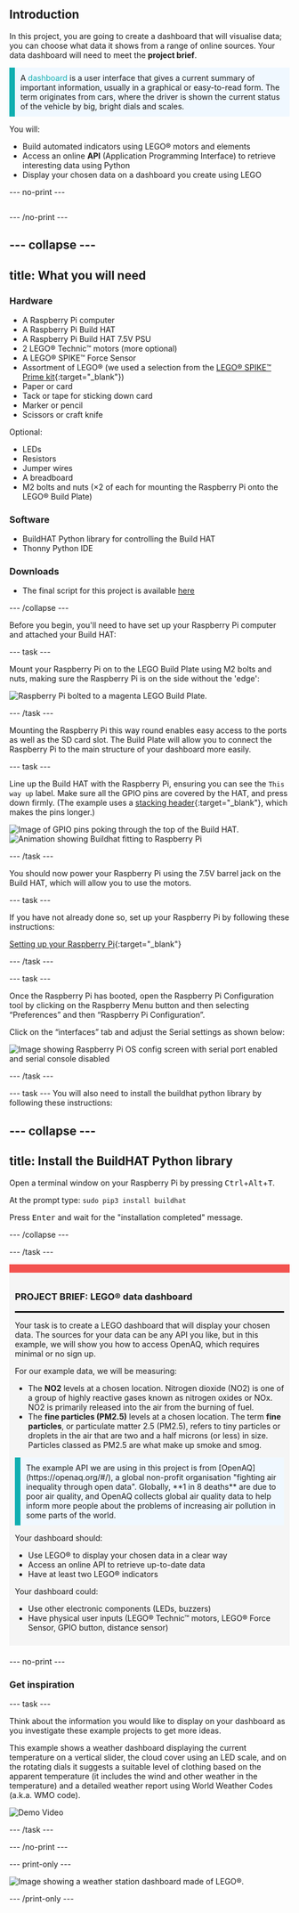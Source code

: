 ## Introduction

In this project, you are going to create a dashboard that will visualise data; you can choose what data it shows from a range of online sources. Your data dashboard will need to meet the **project brief**.

<p style="border-left: solid; border-width:10px; border-color: #0faeb0; background-color: aliceblue; padding: 10px;">
A <span style="color: #0faeb0">dashboard</span> is a user interface that gives a current summary of important information, usually in a graphical or easy-to-read form. The term originates from cars, where the driver is shown the current status of the vehicle by big, bright dials and scales.</p>

You will:
+ Build automated indicators using LEGO® motors and elements
+ Access an online **API** (Application Programming Interface) to retrieve interesting data using Python
+ Display your chosen data on a dashboard you create using LEGO

--- no-print ---

<div style="display: flex; flex-wrap: wrap">
<div style="flex-basis: 200px; flex-grow: 1">

--- /no-print ---


--- collapse ---
---
title: What you will need
---
### Hardware

+ A Raspberry Pi computer
+ A Raspberry Pi Build HAT
+ A Raspberry Pi Build HAT 7.5V PSU
+ 2 LEGO® Technic™ motors (more optional)
+ A LEGO® SPIKE™ Force Sensor
+ Assortment of LEGO® (we used a selection from the [LEGO® SPIKE™ Prime kit](https://education.lego.com/en-gb/product/spike-prime){:target="_blank"})
+ Paper or card
+ Tack or tape for sticking down card
+ Marker or pencil
+ Scissors or craft knife

Optional:
+ LEDs
+ Resistors
+ Jumper wires
+ A breadboard
+ M2 bolts and nuts (×2 of each for mounting the Raspberry Pi onto the LEGO® Build Plate)

### Software

+ BuildHAT Python library for controlling the Build HAT
+ Thonny Python IDE
  
### Downloads

+ The final script for this project is available [here]((http://rpf.io/p/en/lego-data-dash-go){:target="_blank"})

--- /collapse ---

Before you begin, you'll need to have set up your Raspberry Pi computer and attached your Build HAT:

--- task ---

Mount your Raspberry Pi on to the LEGO Build Plate using M2 bolts and nuts, making sure the Raspberry Pi is on the side without the 'edge':

 ![Raspberry Pi bolted to a magenta LEGO Build Plate.](images/build_11.jpg)

--- /task ---

Mounting the Raspberry Pi this way round enables easy access to the ports as well as the SD card slot. The Build Plate will allow you to connect the Raspberry Pi to the main structure of your dashboard more easily.

--- task ---

Line up the Build HAT with the Raspberry Pi, ensuring you can see the `This way up` label. Make sure all the GPIO pins are covered by the HAT, and press down firmly. (The example uses a [stacking header](https://www.adafruit.com/product/2223){:target="_blank"}, which makes the pins longer.)

![Image of GPIO pins poking through the top of the Build HAT.](images/build_15.jpg)
![Animation showing Buildhat fitting to Raspberry Pi](images/haton.gif)

--- /task ---

You should now power your Raspberry Pi using the 7.5V barrel jack on the Build HAT, which will allow you to use the motors. 

--- task ---

If you have not already done so, set up your Raspberry Pi by following these instructions:

[Setting up your Raspberry Pi](https://projects.raspberrypi.org/en/projects/raspberry-pi-setting-up){:target="_blank"}

--- /task ---

--- task ---

Once the Raspberry Pi has booted, open the Raspberry Pi Configuration tool by clicking on the Raspberry Menu button and then selecting “Preferences” and then “Raspberry Pi Configuration”.

Click on the “interfaces” tab and adjust the Serial settings as shown below:

![Image showing Raspberry Pi OS config screen with serial port enabled and serial console disabled](images/configshot.jpg)

--- /task ---

--- task ---
You will also need to install the buildhat python library by following these instructions: 

--- collapse ---
---
title: Install the BuildHAT Python library
---

Open a terminal window on your Raspberry Pi by pressing <kbd>Ctrl</kbd>+<kbd>Alt</kbd>+<kbd>T</kbd>.

At the prompt type: `sudo pip3 install buildhat`

Press <kbd>Enter</kbd> and wait for the "installation completed" message.

--- /collapse ---

--- /task ---


<div style="border-top: 15px solid #f3524f; background-color: whitesmoke; margin-bottom: 20px; padding: 10px;">

### PROJECT BRIEF: LEGO® data dashboard
<hr style="border-top: 2px solid black;">

Your task is to create a LEGO dashboard that will display your chosen data. The sources for your data can be any API you like, but in this example, we will show you how to access OpenAQ, which requires minimal or no sign up. 

For our example data, we will be measuring:
+ The **NO2** levels at a chosen location. Nitrogen dioxide (NO2) is one of a group of highly reactive gases known as nitrogen oxides or NOx. NO2 is primarily released into the air from the burning of fuel.
+ The **fine particles (PM2.5)** levels at a chosen location. The term **fine particles**, or particulate matter 2.5 (PM2.5), refers to tiny particles or droplets in the air that are two and a half microns (or less) in size. Particles classed as PM2.5 are what make up smoke and smog.


<p style="border-left: solid; border-width:10px; border-color: #0faeb0; background-color: aliceblue; padding: 10px;">The example API we are using in this project is from [OpenAQ](https://openaq.org/#/), a global non-profit organisation "fighting air inequality through open data". Globally, **1 in 8 deaths** are due to poor air quality, and OpenAQ collects global air quality data to help inform more people about the problems of increasing air pollution in some parts of the world. </p>


Your dashboard should:
+ Use LEGO® to display your chosen data in a clear way
+ Access an online API to retrieve up-to-date data
+ Have at least two LEGO® indicators

Your dashboard could:
+ Use other electronic components (LEDs, buzzers)
+ Have physical user inputs (LEGO® Technic™ motors, LEGO® Force Sensor, GPIO button, distance sensor)
  
</div>

--- no-print ---

### Get inspiration

--- task ---

Think about the information you would like to display on your dashboard as you investigate these example projects to get more ideas.

This example shows a weather dashboard displaying the current temperature on a vertical slider, the cloud cover using an LED scale, and on the rotating dials it suggests a suitable level of clothing based on the apparent temperature (it includes the wind and other weather in the temperature) and a detailed weather report using World Weather Codes (a.k.a. WMO code).

![Demo Video](images/weather-dash.gif)

--- /task ---

--- /no-print ---

--- print-only ---

![Image showing a weather station dashboard made of LEGO®.](images/example-dash.jpg)

--- /print-only ---


